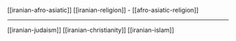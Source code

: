 [[iranian-afro-asiatic]]
[[iranian-religion]] - [[afro-asiatic-religion]]

---


[[iranian-judaism]]
[[iranian-christianity]]
[[iranian-islam]]


